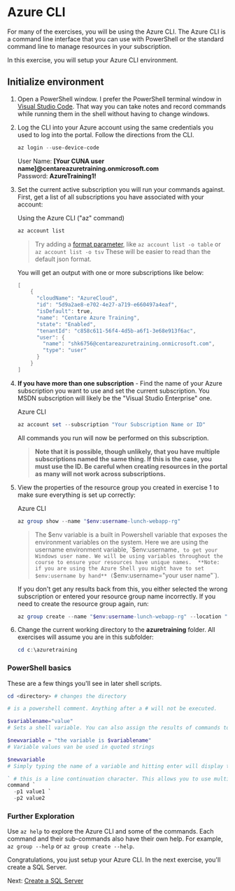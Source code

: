# Azure CLI

  For many of the exercises, you will be using the Azure CLI. The Azure CLI is a command line interface that you can use with PowerShell or the standard command line to manage resources in your subscription.

  <!-- If you haven't installed the [Azure CLI](https://docs.microsoft.com/en-us/cli/azure/install-azure-cli?view=azure-cli-latest), do so now. It only takes a few minutes.

  If can't / don't want to setup Azure CLI, you can also use the Azure Cloud Shell. Cloud shell has many utilities pre-installed (docker, git, npm, etc...), so it's a handy way to use occasional commands. Unfortunately, the Azure Shell times out after 20 minutes, so it's not easy to use for long term Azure sessions.

  You can access the cloud shell by navigating to [shell.azure.com](https://shell.azure.com) or clicking on the command line icon in the Azure Portal.
  -->

In this exercise, you will setup your Azure CLI environment.

## Initialize environment

1. Open a PowerShell window. I prefer the PowerShell terminal window in [Visual Studio Code](https://code.visualstudio.com/). That way you can take notes and record commands while running them in the shell without having to change windows.

2. Log the CLI into your Azure account using the same credentials you used to log into the portal. Follow the directions from the CLI.

    ```powershell
    az login --use-device-code
    ```

    User Name: **[Your CUNA user name]@centareazuretraining.onmicrosoft.com**  
    Password: **AzureTraining1!**

3. Set the current active subscription you will run your commands against. First, get a list of all subscriptions you have associated with your account:

    Using the Azure CLI ("az" command)
    ```powershell
    az account list
    ```
    > Try adding a [format parameter](https://docs.microsoft.com/en-us/cli/azure/format-output-azure-cli?view=azure-cli-latest), like `az account list -o table` or `az account list -o tsv` These will be easier to read than the default json format.

    You will get an output with one or more subscriptions like below:

    ```powershell
    [
        {
          "cloudName": "AzureCloud",
          "id": "5d9a2ae8-e702-4e27-a719-e660497a4eaf",
          "isDefault": true,
          "name": "Centare Azure Training",
          "state": "Enabled",
          "tenantId": "c858c611-56f4-4d5b-a6f1-3e68e913f6ac",
          "user": {
            "name": "shk6756@centareazuretraining.onmicrosoft.com",
            "type": "user"
          }
        }
    ]
    ```

4. **If you have more than one subscription** - Find the name of your Azure subscription you want to use and set the current subscription. You MSDN subscription will likely be the "Visual Studio Enterprise" one.

    Azure CLI
    ```powershell
    az account set --subscription "Your Subscription Name or ID"
    ```

    All commands you run will now be performed on this subscription.

    > **Note that it is possible, though unlikely, that you have multiple subscriptions named the same thing. If this is the case, you must use the ID.  Be careful when creating resources in the portal as many will not work across subscriptions.**

5. View the properties of the resource group you created in exercise 1 to make sure everything is set up correctly:

    Azure CLI
    ```powershell
    az group show --name "$env:username-lunch-webapp-rg"
    ```

    > The $env variable is a built in Powershell variable that exposes the environment variables on the system. Here we are using the username environment variable, `$env:username`, to get your Windows user name. We will be using variables throughout the course to ensure your resources have unique names.  **Note: if you are using the Azure Shell you might have to set $env:username by hand** (`$env:username="your user name"`).

    If you don't get any results back from this, you either selected the wrong subscription or entered your resource group name incorrectly. If you need to create the resource group again, run:
    ```powershell
    az group create --name "$env:username-lunch-webapp-rg" --location "East US"
    ```
  
<!--
6. Clone the Git repository with all of the exercises and code. If you don't have git installed download it [here](https://git-scm.com/downloads) or go to the repository and download the zip file and extract its contents.

    ```powershell
    cd <wherever you want to put the code>
    git clone https://github.com/centaretraining/azuretraining
    ```
-->

6. Change the current working directory to the **azuretraining** folder. All exercises will assume you are in this subfolder:

    ```powershell
    cd c:\azuretraining
    ```

### PowerShell basics
These are a few things you'll see in later shell scripts. 

```powershell
cd <directory> # changes the directory

# is a powershell comment. Anything after a # will not be executed.

$variablename="value" 
# Sets a shell variable. You can also assign the results of commands to a variable. Here we are setting it to a string but complex objects are also supported. Anything prefixed with "$" is a variable

$newvariable = "the variable is $variablename" 
# Variable values van be used in quoted strings

$newvariable 
# Simply typing the name of a variable and hitting enter will display the value.

` # this is a line continuation character. This allows you to use multiple lines in your commands. The exercises use this to make commands more readable. Here's an example:
command `
  -p1 value1 `
  -p2 value2

```

### Further Exploration
Use `az help` to explore the Azure CLI and some of the commands. Each command and their sub-commands also have their own help. For example, `az group --help` or `az group create --help`.

Congratulations, you just setup your Azure CLI. In the next exercise, you'll create a SQL Server. 

Next: [Create a SQL Server](03-azure-sql.md)
